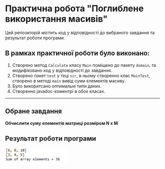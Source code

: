 # Практична робота "Поглиблене використання масивів"

Цей репозиторій містить код у відповідності до вибраного завдання та результат роботи програми.

## В рамках практичної роботи було виконано:
1. Створено метод ```Calculate``` класу ```Main``` поміщено до пакету ```domain```, та модифіковано код у відповідності до завдання.
2. Створено пакет ```test``` у теці ```scr```, в ньому створенно клас ```MainTest```, створено в методі ```main``` вивід суми єлементів масиву.
3. Було викоритсано оптимальні типи даних.
4. Створенно javadoc-коментрі в обох класах.

----

## Обране завдання
 **Обчислити суму елементів матриці розміром N x M**
 
## Результат роботи програми
<img src="https://github.com/ppc-ntu-khpi/masivi-34-idjis/blob/master/massiv.PNG" width="40%"/>

